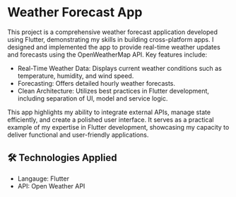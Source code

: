 # Weather Forecast App
This project is a comprehensive weather forecast application developed using Flutter, demonstrating my skills in building cross-platform apps. I designed and implemented the app to provide real-time weather updates and forecasts using the OpenWeatherMap API. Key features include:

- Real-Time Weather Data: Displays current weather conditions such as temperature, humidity, and wind speed.
- Forecasting: Offers detailed hourly weather forecasts.
- Clean Architecture: Utilizes best practices in Flutter development, including separation of UI, model and service logic.

This app highlights my ability to integrate external APIs, manage state efficiently, and create a polished user interface. It serves as a practical example of my expertise in Flutter development, showcasing my capacity to deliver functional and user-friendly applications.
## 🛠 Technologies Applied
- Langauge: Flutter
- API: Open Weather API

